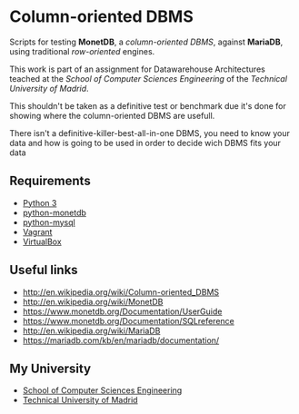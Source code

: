 # Column-oriented DBMS #

Scripts for testing **MonetDB**, a *column-oriented DBMS*, against **MariaDB**,
using traditional *row-oriented* engines.

This work is part of an assignment for Datawarehouse Architectures teached at
the *School of Computer Sciences Engineering* of the *Technical University of
Madrid*.

This shouldn't be taken as a definitive test or benchmark due it's done for
showing where the column-oriented DBMS are usefull.

There isn't a definitive-killer-best-all-in-one DBMS, you need to know your data
and how is going to be used in order to decide wich DBMS fits your data

## Requirements ##
* [Python 3](https://www.python.org/)
* [python-monetdb](https://pypi.python.org/pypi/python-monetdb)
* [python-mysql](https://pypi.python.org/pypi/mysql-connector-python)
* [Vagrant](https://www.vagrantup.com/)
* [VirtualBox](https://www.virtualbox.org/)

## Useful links  ##
* http://en.wikipedia.org/wiki/Column-oriented_DBMS
* http://en.wikipedia.org/wiki/MonetDB
* https://www.monetdb.org/Documentation/UserGuide
* https://www.monetdb.org/Documentation/SQLreference
* http://en.wikipedia.org/wiki/MariaDB
* https://mariadb.com/kb/en/mariadb/documentation/

## My University ##
* [School of Computer Sciences Engineering](www.etsiinf.upm.es/?idioma=english)
* [Technical University of Madrid](http://en.wikipedia.org/wiki/Technical_University_of_Madrid)
